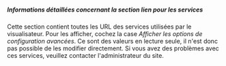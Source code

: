 ##### Informations détaillées concernant la section _lien pour les services_

Cette section contient toutes les URL des services utilisées par le visualisateur. Pour les afficher, cochez la case
_Afficher les options de configuration avancées_. Ce sont des valeurs en lecture seule, il n'est donc pas possible de les
modifier directement. Si vous avez des problèmes avec ces services, veuillez contacter l'administrateur du site.
